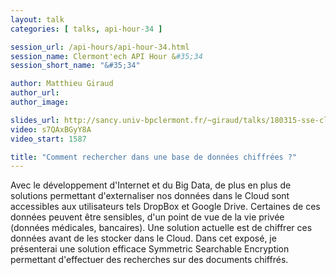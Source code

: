 ```yaml
---
layout: talk
categories: [ talks, api-hour-34 ]

session_url: /api-hours/api-hour-34.html
session_name: Clermont'ech API Hour &#35;34
session_short_name: "&#35;34"

author: Matthieu Giraud
author_url:
author_image:

slides_url: http://sancy.univ-bpclermont.fr/~giraud/talks/180315-sse-clermontech.pdf
video: s7QAxBGyY8A
video_start: 1587

title: "Comment rechercher dans une base de données chiffrées ?"
---
```


Avec le développement d'Internet et du Big Data, de plus en
plus de solutions permettant d'externaliser nos données dans le Cloud
sont accessibles aux utilisateurs tels DropBox et Google Drive.
Certaines de ces données peuvent être sensibles, d'un point de vue de la
vie privée (données médicales, bancaires). Une solution actuelle est de
chiffrer ces données avant de les stocker dans le Cloud. Dans cet
exposé, je présenterai une solution efficace Symmetric Searchable
Encryption permettant d'effectuer des recherches sur des documents chiffrés.
